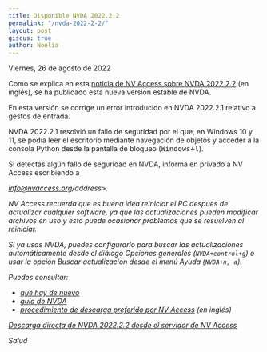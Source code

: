 ```yaml
---
title: Disponible NVDA 2022.2.2
permalink: "/nvda-2022-2-2/"
layout: post
giscus: true
author: Noelia
---
```


<footer>Viernes, 26 de agosto de 2022</footer>

Como se explica en esta [noticia de NV Access sobre NVDA 2022.2.2](https://www.nvaccess.org/post/nvda-2022-2-2/) (en inglés), se ha publicado esta nueva versión estable de NVDA.

En esta versión se corrige un error introducido en NVDA 2022.2.1 relativo a gestos de entrada.

 NVDA 2022.2.1 resolvió un fallo de seguridad por el que, en Windows 10 y 11, se podía leer el escritorio mediante navegación de objetos y acceder a la consola Python desde la pantalla de bloqueo (<kbd>Windows+l</kbd>).
 
Si detectas algún fallo de seguridad en NVDA, informa en privado a NV Access escribiendo a <address>info@nvaccess.org/address>.

NV Access recuerda que es buena idea reiniciar el PC después de actualizar cualquier software, ya que las actualizaciones pueden modificar archivos en uso y esto puede ocasionar problemas que se resuelven al reiniciar.

Si ya usas NVDA, puedes configurarlo para *buscar las actualizaciones automáticamente* desde el diálogo *Opciones generales* (`NVDA+control+g`) o usar la opción *Buscar actualización* desde el menú *Ayuda* (`NVDA+n, a`).

Puedes consultar:

- [qué hay de nuevo](https://nvdaes.github.io/changes.html)
- [guía de NVDA](https://nvdaes.github.io/userGuide.html)
- [procedimiento de descarga preferido por NV Access](https://groups.io/g/nvda-devel/message/45172) (en inglés)

[Descarga directa de NVDA 2022.2.2 desde el servidor de NV Access](http://www.nvaccess.org/download/nvda/releases/2022.2.2/nvda_2022.2.2.exe)

Salud
